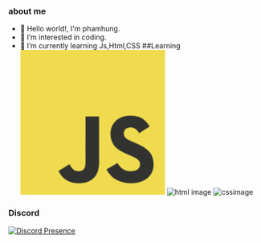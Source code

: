 ### about me
- 👋 Hello world!, I'm phamhung.
- 👀 I’m interested in coding.
- 🌱 I’m currently learning Js,Html,CSS
##Learning
![js image](https://raw.githubusercontent.com/github/explore/80688e429a7d4ef2fca1e82350fe8e3517d3494d/topics/javascript/javascript.png)
![html image](https://upload.wikimedia.org/wikipedia/commons/thumb/8/80/HTML5_logo_resized.svg/1200px-HTML5_logo_resized.svg.png)
![cssimage](https://www.iloveimg.com/vi/download/zcrzryA0lk121w2nqpdv8kscfvkwnnz2pcAcyjrm1q27ynvv74smr7ncf4qpf3c22fshnswq6134j0433yAbqw6tss25p7c8Ak9bp5s742s26pg8lfjnrf06196nfqx9ydgm01ct9rr91c0x4qA2639x9w4Apklpltvyfv4v0y7typ152tvq/4)
### Discord
[![Discord Presence](https://lanyard.cnrad.dev/api/869473483615264768)](https://discord.com/users/869473483615264768)
